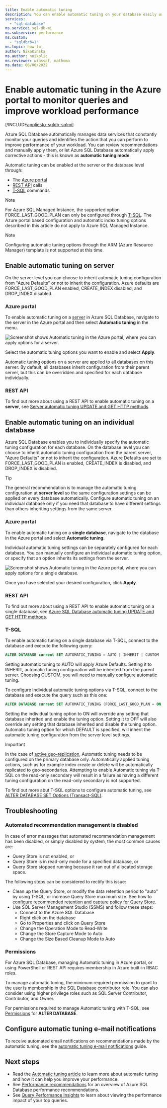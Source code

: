 ```yaml
---
title: Enable automatic tuning
description: You can enable automatic tuning on your database easily using the Azure portal.
services:
  - "sql-database"
ms.service: sql-db-mi
ms.subservice: performance
ms.custom:
  - "sqldbrb=1"
ms.topic: how-to
author: NikaKinska
ms.author: nnikolic
ms.reviewer: wiassaf, mathoma
ms.date: 06/06/2022
---
```

# Enable automatic tuning in the Azure portal to monitor queries and improve workload performance
[!INCLUDE[appliesto-sqldb-sqlmi](../includes/appliesto-sqldb-sqlmi.md)]

Azure SQL Database automatically manages data services that constantly monitor your queries and identifies the action that you can perform to improve performance of your workload. You can review recommendations and manually apply them, or let Azure SQL Database automatically apply corrective actions - this is known as **automatic tuning mode**.

Automatic tuning can be enabled at the server or the database level through:

- The [Azure portal](automatic-tuning-enable.md#azure-portal)
- [REST API](automatic-tuning-enable.md#rest-api) calls
- [T-SQL](/sql/t-sql/statements/alter-database-transact-sql-set-options?view=azuresqldb-current&preserve-view=true) commands

> [!NOTE]
> For Azure SQL Managed Instance, the supported option FORCE_LAST_GOOD_PLAN can only be configured through [T-SQL](https://azure.microsoft.com/blog/automatic-tuning-introduces-automatic-plan-correction-and-t-sql-management). The Azure portal based configuration and automatic index tuning options described in this article do not apply to Azure SQL Managed Instance.

> [!NOTE]
> Configuring automatic tuning options through the ARM (Azure Resource Manager) template is not supported at this time.

## Enable automatic tuning on server

On the server level you can choose to inherit automatic tuning configuration from "Azure Defaults" or not to inherit the configuration. Azure defaults are FORCE_LAST_GOOD_PLAN enabled, CREATE_INDEX disabled, and DROP_INDEX disabled.

### Azure portal

To enable automatic tuning on a [server](logical-servers.md) in Azure SQL Database, navigate to the server in the Azure portal and then select **Automatic tuning** in the menu.

![Screenshot shows Automatic tuning in the Azure portal, where you can apply options for a server.](./media/automatic-tuning-enable/server.png)

Select the automatic tuning options you want to enable and select **Apply**.

Automatic tuning options on a server are applied to all databases on this server. By default, all databases inherit configuration from their parent server, but this can be overridden and specified for each database individually.

### REST API

To find out more about using a REST API to enable automatic tuning on a **server**, see [Server automatic tuning UPDATE and GET HTTP methods](/rest/api/sql/serverautomatictuning).

## Enable automatic tuning on an individual database

Azure SQL Database enables you to individually specify the automatic tuning configuration for each database. On the database level you can choose to inherit automatic tuning configuration from the parent server, "Azure Defaults" or not to inherit the configuration. Azure Defaults are set to FORCE_LAST_GOOD_PLAN is enabled, CREATE_INDEX is disabled, and DROP_INDEX is disabled.

> [!TIP]
> The general recommendation is to manage the automatic tuning configuration at **server level** so the same configuration settings can be applied on every database automatically. Configure automatic tuning on an individual database only if you need that database to have different settings than others inheriting settings from the same server.

### Azure portal

To enable automatic tuning on a **single database**, navigate to the database in the Azure portal and select **Automatic tuning**.

Individual automatic tuning settings can be separately configured for each database. You can manually configure an individual automatic tuning option, or specify that an option inherits its settings from the server.

![Screenshot shows Automatic tuning in the Azure portal, where you can apply options for a single database.](./media/automatic-tuning-enable/database.png)

Once you have selected your desired configuration, click **Apply**.

### REST API

To find out more about using a REST API to enable automatic tuning on a single database, see [Azure SQL Database automatic tuning UPDATE and GET HTTP methods](/rest/api/sql/databaseautomatictuning).

### T-SQL

To enable automatic tuning on a single database via T-SQL, connect to the database and execute the following query:

```SQL
ALTER DATABASE current SET AUTOMATIC_TUNING = AUTO | INHERIT | CUSTOM
```

Setting automatic tuning to AUTO will apply Azure Defaults. Setting it to INHERIT, automatic tuning configuration will be inherited from the parent server. Choosing CUSTOM, you will need to manually configure automatic tuning.

To configure individual automatic tuning options via T-SQL, connect to the database and execute the query such as this one:

```SQL
ALTER DATABASE current SET AUTOMATIC_TUNING (FORCE_LAST_GOOD_PLAN = ON, CREATE_INDEX = ON, DROP_INDEX = OFF)
```

Setting the individual tuning option to ON will override any setting that database inherited and enable the tuning option. Setting it to OFF will also override any setting that database inherited and disable the tuning option. Automatic tuning option for which DEFAULT is specified, will inherit the automatic tuning configuration from the server level settings.

> [!IMPORTANT]
> In the case of [active geo-replication](auto-failover-group-sql-db.md), Automatic tuning needs to be configured on the primary database only. Automatically applied tuning actions, such as for example index create or delete will be automatically replicated to geo-secondaries. Attempting to enable Automatic tuning via T-SQL on the read-only secondary will result in a failure as having a different tuning configuration on the read-only secondary is not supported.
>

To find out more abut T-SQL options to configure automatic tuning, see [ALTER DATABASE SET Options (Transact-SQL)](/sql/t-sql/statements/alter-database-transact-sql-set-options?view=azuresqldb-current&preserve-view=true).

## Troubleshooting

### Automated recommendation management is disabled

In case of error messages that automated recommendation management has been disabled, or simply disabled by system, the most common causes are:
- Query Store is not enabled, or
- Query Store is in read-only mode for a specified database, or
- Query Store stopped running because it ran out of allocated storage space.

The following steps can be considered to rectify this issue:
- Clean up the Query Store, or modify the data retention period to "auto" by using T-SQL, or increase Query Store maximum size. See how to [configure recommended retention and capture policy for Query Store](./query-performance-insight-use.md#recommended-retention-and-capture-policy).
- Use SQL Server Management Studio (SSMS) and follow these steps:
  - Connect to the Azure SQL Database
  - Right click on the database
  - Go to Properties and click on Query Store
  - Change the Operation Mode to Read-Write
  - Change the Store Capture Mode to Auto
  - Change the Size Based Cleanup Mode to Auto

### Permissions

For Azure SQL Database, managing Automatic tuning in Azure portal, or using PowerShell or REST API requires membership in Azure built-in RBAC roles.

To manage automatic tuning, the minimum required permission to grant to the user is membership in the [SQL Database contributor](/azure/role-based-access-control/built-in-roles#sql-db-contributor) role. You can also consider using higher privilege roles such as SQL Server Contributor, Contributor, and Owner.

For permissions required to manage Automatic tuning with T-SQL, see [Permissions](/sql/t-sql/statements/alter-database-transact-sql?view=azuresqldb-current&preserve-view=true#permissions-1) for **ALTER DATABASE**.

## Configure automatic tuning e-mail notifications

To receive automated email notifications on recommendations made by the automatic tuning, see the [automatic tuning e-mail notifications](automatic-tuning-email-notifications-configure.md) guide.

## Next steps

- Read the [Automatic tuning article](automatic-tuning-overview.md) to learn more about automatic tuning and how it can help you improve your performance.
- See [Performance recommendations](database-advisor-implement-performance-recommendations.md) for an overview of Azure SQL Database performance recommendations.
- See [Query Performance Insights](query-performance-insight-use.md) to learn about viewing the performance impact of your top queries.
